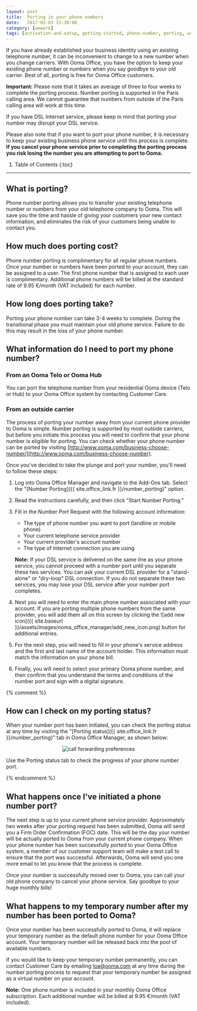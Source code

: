 ```yaml
---
layout: post
title:  Porting in your phone numbers
date:   2017-02-03 15:30:00
category: [wework]
tags: [activation-and-setup, getting-started, phone-number, porting, wework]
---
```


If you have already established your business identity using an existing telephone number, it can be inconvenient to change to a new number when you change carriers. With Ooma Office, you have the option to keep your existing phone number or numbers when you say goodbye to your old carrier. Best of all, porting is free for Ooma Office customers.

**Important:** Please note that it takes an average of three to four weeks to complete the porting process. Number porting is supported in the Paris calling area. We cannot guarantee that numbers from outside of the Paris calling area will work at this time. 

If you have DSL Internet service, please keep in mind that porting your number may disrupt your DSL service.

Please also note that if you want to port your phone number, it is necessary to keep your existing business phone service until this process is complete. **If you cancel your phone service prior to completing the porting process you risk losing the number you are attempting to port to Ooma.** 

1. Table of Contents
{:toc}
* * *

## What is porting?

Phone number porting allows you to transfer your existing telephone number or numbers from your old telephone company to Ooma. This will save you the time and hassle of giving your customers your new contact information, and eliminates the risk of your customers being unable to contact you.

## How much does porting cost?

Phone number porting is complimentary for all regular phone numbers. Once your number or numbers have been ported to your account, they can be assigned to a user. The first phone number that is assigned to each user is complimentary. Additional phone numbers will be billed at the standard rate of 9.95 €/month (VAT included) for each number.

## How long does porting take?

Porting your phone number can take 3-4 weeks to complete. During the transitional phase you must maintain your old phone service. Failure to do this may result in the loss of your phone number.

## What information do I need to port my phone number?

### From an Ooma Telo or Ooma Hub

You can port the telephone number from your residential Ooma device (Telo or Hub) to your Ooma Office system by contacting Customer Care.

### From an outside carrier

The process of porting your number away from your current phone provider to Ooma is simple. Number porting is supported by most outside carriers, but before you initiate this process you will need to confirm that your phone number is eligible for porting. You can check whether your phone number can be ported by visiting [http://www.ooma.com/business-choose-number/](http://www.ooma.com/business-choose-number).

Once you've decided to take the plunge and port your number, you'll need to follow these steps:

1. Log into Ooma Office Manager and navigate to the Add-Ons tab. Select the "[Number Porting]({{ site.office_link.fr }}/number_porting)" option.
2. Read the instructions carefully, and then click "Start Number Porting."
3. Fill in the Number Port Request with the following account information:

   * The type of phone number you want to port (landline or mobile phone)
   * Your current telephone service provider
   * Your current provider's account number
   * The type of Internet connection you are using

   **Note:** If your DSL service is delivered on the same line as your phone service, you cannot proceed with a number port until you separate these two services. You can ask your current DSL provider for a "stand-alone" or "dry-loop" DSL connection. If you do not separate these two services, you may lose your DSL service after your number port completes.

4. Next you will need to enter the main phone number associated with your account. If you are porting multiple phone numbers from the same provider, you will add them all on this screen by clicking the ![add new icon]({{ site.baseurl }}/assets/images/ooma_office_manager/add_new_icon.png) button for additional entries. 
5. For the next step, you will need to fill in your phone's service address and the first and last name of the account holder. This information must match the information on your phone bill.
6. Finally, you will need to select your primary Ooma phone number, and then confirm that you understand the terms and conditions of the number port and sign with a digital signature.

{% comment %}

## How can I check on my porting status?

When your number port has been initiated, you can check the porting status at any time by visiting the "[Porting status]({{ site.office_link.fr }}/number_porting)" tab in Ooma Office Manager, as shown below:

<p align="center"><img alt="call forwarding preferences" src="{{ site.baseurl }}/assets/images/ooma_office_manager/porting_status.png" /></p>
 
Use the Porting status tab to check the progress of your phone number port.

{% endcomment %}

## What happens once I've initiated a phone number port?

The next step is up to your current phone service provider. Approximately two weeks after your porting request has been submitted, Ooma will send you a Firm Order Confirmation (FOC) date. This will be the day your number will be actually ported to Ooma from your current phone company. When your phone number has been successfully ported to your Ooma Office system, a member of our customer support team will make a test call to ensure that the port was successful. Afterwards, Ooma will send you one more email to let you know that the process is complete.

Once your number is successfully moved over to Ooma, you can call your old phone company to cancel your phone service. Say goodbye to your huge monthly bills!

## What happens to my temporary number after my number has been ported to Ooma?

Once your number has been successfully ported to Ooma, it will replace your temporary number as the default phone number for your Ooma Office account. Your temporary number will be released back into the pool of available numbers.

If you would like to keep your temporary number permanently, you can contact Customer Care by emailing <a href="mailto:loa@ooma.com">loa@ooma.com</a> at any time during the number porting process to request that your temporary number be assigned as a virtual number on your account.

**Note:** One phone number is included in your monthly Ooma Office subscription. Each additional number will be billed at 9.95 €/month (VAT included).